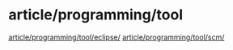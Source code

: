 # article/programming/tool

[article/programming/tool/eclipse/](eclipse)
[article/programming/tool/scm/](scm)
